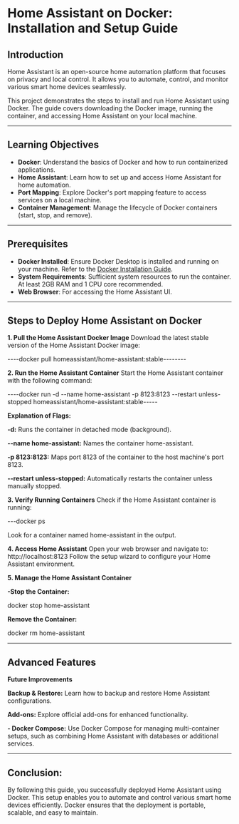 # Home Assistant on Docker: Installation and Setup Guide

## Introduction
Home Assistant is an open-source home automation platform that focuses on privacy and local control. It allows you to automate, control, and monitor various smart home devices seamlessly.

This project demonstrates the steps to install and run Home Assistant using Docker. The guide covers downloading the Docker image, running the container, and accessing Home Assistant on your local machine.

---

## Learning Objectives
- **Docker**: Understand the basics of Docker and how to run containerized applications.
- **Home Assistant**: Learn how to set up and access Home Assistant for home automation.
- **Port Mapping**: Explore Docker's port mapping feature to access services on a local machine.
- **Container Management**: Manage the lifecycle of Docker containers (start, stop, and remove).

---

## Prerequisites
- **Docker Installed**: Ensure Docker Desktop is installed and running on your machine. Refer to the [Docker Installation Guide](https://docs.docker.com/get-docker/).
- **System Requirements**: Sufficient system resources to run the container. At least 2GB RAM and 1 CPU core recommended.
- **Web Browser**: For accessing the Home Assistant UI.

---

## Steps to Deploy Home Assistant on Docker

**1. Pull the Home Assistant Docker Image**
Download the latest stable version of the Home Assistant Docker image:

----docker pull homeassistant/home-assistant:stable--------

**2. Run the Home Assistant Container**
Start the Home Assistant container with the following command:

----docker run -d --name home-assistant -p 8123:8123 --restart unless-stopped homeassistant/home-assistant:stable-----

**Explanation of Flags:**

**-d:** Runs the container in detached mode (background).

**--name home-assistant:** Names the container home-assistant.

**-p 8123:8123:** Maps port 8123 of the container to the host machine's port 8123.

**--restart unless-stopped:** Automatically restarts the container unless manually stopped.

**3. Verify Running Containers**
Check if the Home Assistant container is running:

---docker ps

Look for a container named home-assistant in the output.

**4. Access Home Assistant**
Open your web browser and navigate to:
http://localhost:8123
Follow the setup wizard to configure your Home Assistant environment.

**5. Manage the Home Assistant Container**

**-Stop the Container:**

docker stop home-assistant

**Remove the Container:**

 docker rm home-assistant

------
**Advanced Features**
------
**Future Improvements**

**Backup & Restore:** Learn how to backup and restore Home Assistant configurations.

**Add-ons:** Explore official add-ons for enhanced functionality.

**- Docker Compose:** Use Docker Compose for managing multi-container setups, such as combining Home Assistant with databases or additional services.

-----
**Conclusion:**
------

By following this guide, you successfully deployed Home Assistant using Docker. This setup enables you to automate and control various smart home devices efficiently. Docker ensures that the deployment is portable, scalable, and easy to maintain.





